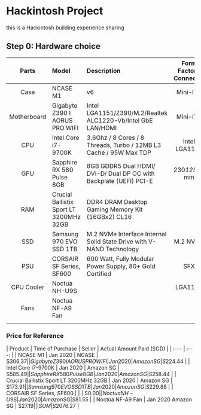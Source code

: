 # Hackintosh Project

this is a Hackintosh building experience sharing

## Step 0: Hardware choice

| Parts | Model | Description | Form Factor / Connector |
| :---: | :--- | :--- | :---: |
| Case | NCASE M1 | v6 | Mini-ITX |
| Motherboard | Gigabyte Z390 I AORUS PRO WIFI | Intel LGA1151/Z390/M.2/Realtek ALC1220-Vb/Intel GbE LAN/HDMI | Mini-ITX |
| CPU | Intel Core i7-9700K | 3.6Ghz / 8 Cores / 8 Threads, Turbo / 12MB L3 Cache / 95W Max TDP | Intel LGA1151 |
| GPU | Sapphire RX 580 Pulse 8GB | 8GB GDDR5 Dual HDMI/ DVI-D/ Dual DP OC with Backplate (UEFI) PCI-E | 230*125*40 mm |
| RAM | Crucial Ballistix Sport LT 3200MHz 32GB | DDR4 DRAM Desktop Gaming Memory Kit (16GBx2) CL16 |  |
| SSD | Samsung 970 EVO SSD 1TB | M.2 NVMe Interface Internal Solid State Drive with V-NAND Technology | M.2 NVMe |
| PSU | CORSAIR SF Series, SF600 | 600 Watt, Fully Modular Power Supply, 80+ Gold Certified | SFX |
| CPU Cooler | Noctua NH-U9S | []() | LGA115X |
| Fans | Noctua NF-A9 Fan | []() |  |
|  |  |



### Price for Reference
| Product | Time of Purchase | Seller | Actual Amount Paid (SGD) |
| :--- | :---: |
| NCASE M1 | Jan 2020 | NCASE | S$306.37 |
| Gigabyte Z390 I AORUS PRO WIFI | Jan 2020 | Amazon SG | S$224.44 |
| Intel Core i7-9700K | Jan 2020 | Amazon SG | S$585.49 |
| Sapphire RX 580 Pulse 8GB | Jan 2020 | Amazon SG | S$258.44 |
| Crucial Ballistix Sport LT 3200MHz 32GB | Jan 2020 | Amazon SG | S$173.91 |
| Samsung 970 EVO SSD 1TB | Jan 2020 | Amazon SG | S$229.88 |
| CORSAIR SF Series, SF600 |  |  | S$0.00 |
| Noctua NH-U9S | Jan 2020 | Amazon SG | S$81.55 |
| Noctua NF-A9 Fan | Jan 2020  Amazon SG | S$27.19 |
| | SUM | S$2076.27 |
